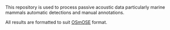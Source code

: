 This repository is used to process passive acoustic data particularly marine mammals automatic detections and manual annotations.

All results are formatted to suit [OSmOSE](https://github.com/Project-OSmOSE) format.